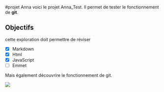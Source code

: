 #projet Anna 
voici le projet Anna_Test.
Il permet de tester le fonctionnement de **git**.

## Objectifs
cette exploration doit permettre de réviser 
- [x] Markdown
- [x] Html
- [x] JavaScript
- [ ] Emmet

Mais également découvrire le fonctionnement de git.


![](https://www.01gifs.com/smileys/reflexion/1.gif) 